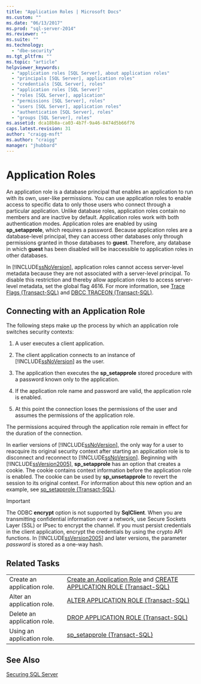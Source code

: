 ```yaml
---
title: "Application Roles | Microsoft Docs"
ms.custom: ""
ms.date: "06/13/2017"
ms.prod: "sql-server-2014"
ms.reviewer: ""
ms.suite: ""
ms.technology: 
  - "dbe-security"
ms.tgt_pltfrm: ""
ms.topic: "article"
helpviewer_keywords: 
  - "application roles [SQL Server], about application roles"
  - "principals [SQL Server], application roles"
  - "credentials [SQL Server], roles"
  - "application roles [SQL Server]"
  - "roles [SQL Server], application"
  - "permissions [SQL Server], roles"
  - "users [SQL Server], application roles"
  - "authentication [SQL Server], roles"
  - "groups [SQL Server], roles"
ms.assetid: dca18b8a-ca03-4b7f-9a46-8474d5b66f76
caps.latest.revision: 31
author: "craigg-msft"
ms.author: "craigg"
manager: "jhubbard"
---
```

# Application Roles
  An application role is a database principal that enables an application to run with its own, user-like permissions. You can use application roles to enable access to specific data to only those users who connect through a particular application. Unlike database roles, application roles contain no members and are inactive by default. Application roles work with both authentication modes. Application roles are enabled by using **sp_setapprole**, which requires a password. Because application roles are a database-level principal, they can access other databases only through permissions granted in those databases to **guest**. Therefore, any database in which **guest** has been disabled will be inaccessible to application roles in other databases.  
  
 In [!INCLUDE[ssNoVersion](../../../includes/ssnoversion-md.md)], application roles cannot access server-level metadata because they are not associated with a server-level principal. To disable this restriction and thereby allow application roles to access server-level metadata, set the global flag 4616. For more information, see [Trace Flags &#40;Transact-SQL&#41;](/sql/t-sql/database-console-commands/dbcc-traceon-trace-flags-transact-sql) and [DBCC TRACEON &#40;Transact-SQL&#41;](/sql/t-sql/database-console-commands/dbcc-traceon-transact-sql).  
  
## Connecting with an Application Role  
 The following steps make up the process by which an application role switches security contexts:  
  
1.  A user executes a client application.  
  
2.  The client application connects to an instance of [!INCLUDE[ssNoVersion](../../../includes/ssnoversion-md.md)] as the user.  
  
3.  The application then executes the **sp_setapprole** stored procedure with a password known only to the application.  
  
4.  If the application role name and password are valid, the application role is enabled.  
  
5.  At this point the connection loses the permissions of the user and assumes the permissions of the application role.  
  
 The permissions acquired through the application role remain in effect for the duration of the connection.  
  
 In earlier versions of [!INCLUDE[ssNoVersion](../../../includes/ssnoversion-md.md)], the only way for a user to reacquire its original security context after starting an application role is to disconnect and reconnect to [!INCLUDE[ssNoVersion](../../../includes/ssnoversion-md.md)]. Beginning with [!INCLUDE[ssVersion2005](../../../includes/ssversion2005-md.md)], **sp_setapprole** has an option that creates a cookie. The cookie contains context information before the application role is enabled. The cookie can be used by **sp_unsetapprole** to revert the session to its original context. For information about this new option and an example, see [sp_setapprole &#40;Transact-SQL&#41;](/sql/relational-databases/system-stored-procedures/sp-setapprole-transact-sql).  
  
> [!IMPORTANT]  
>  The ODBC **encrypt** option is not supported by **SqlClient**. When you are transmitting confidential information over a network, use Secure Sockets Layer (SSL) or IPsec to encrypt the channel. If you must persist credentials in the client application, encrypt the credentials by using the crypto API functions. In [!INCLUDE[ssVersion2005](../../../includes/ssversion2005-md.md)] and later versions, the parameter *password* is stored as a one-way hash.  
  
## Related Tasks  
  
|||  
|-|-|  
|Create an application role.|[Create an Application Role](create-an-application-role.md) and [CREATE APPLICATION ROLE &#40;Transact-SQL&#41;](/sql/t-sql/statements/create-application-role-transact-sql)|  
|Alter an application role.|[ALTER APPLICATION ROLE &#40;Transact-SQL&#41;](/sql/t-sql/statements/alter-application-role-transact-sql)|  
|Delete an application role.|[DROP APPLICATION ROLE &#40;Transact-SQL&#41;](/sql/t-sql/statements/drop-application-role-transact-sql)|  
|Using an application role.|[sp_setapprole &#40;Transact-SQL&#41;](/sql/relational-databases/system-stored-procedures/sp-setapprole-transact-sql)|  
  
## See Also  
 [Securing SQL Server](../securing-sql-server.md)  
  
  
